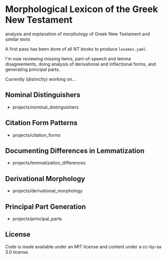 # Morphological Lexicon of the Greek New Testament

analysis and explanation of morphology of Greek New Testament and similar texts

A first pass has been done of all NT books to produce `lexemes.yaml`.

I'm now reviewing missing items, part-of-speech and lemma disagreements, doing
analysis of derivational and inflectional forms, and generating principal
parts.

Currently (distinctly) working on...

## Nominal Distinguishers

 - projects/nominal_distinguishers

## Citation Form Patterns

 - projects/citation_forms

## Documenting Differences in Lemmatization

 - projects/lemmatization_differences

## Derivational Morphology

 - projects/derivational_morphology

## Principal Part Generation

 - projects/principal_parts


## License

Code is made available under an MIT license and content under
a cc-by-sa 3.0 license.
